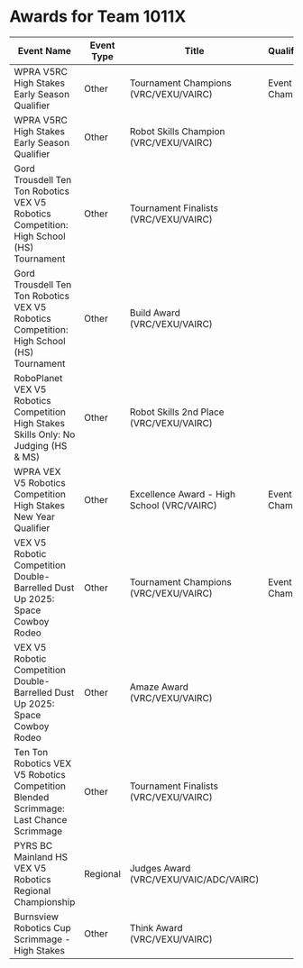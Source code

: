 # Awards for Team 1011X

| Event Name | Event Type | Title | Qualifications |
|------------|------------|-------|----------------|
| WPRA V5RC High Stakes Early Season Qualifier | Other | Tournament Champions (VRC/VEXU/VAIRC) | Event Region Championship |
| WPRA V5RC High Stakes Early Season Qualifier | Other | Robot Skills Champion (VRC/VEXU/VAIRC) |  |
| Gord Trousdell Ten Ton Robotics VEX V5 Robotics Competition: High School (HS) Tournament | Other | Tournament Finalists (VRC/VEXU/VAIRC) |  |
| Gord Trousdell Ten Ton Robotics VEX V5 Robotics Competition: High School (HS) Tournament | Other | Build Award (VRC/VEXU/VAIRC) |  |
| RoboPlanet VEX V5 Robotics Competition High Stakes Skills Only: No Judging (HS & MS) | Other | Robot Skills 2nd Place (VRC/VEXU/VAIRC) |  |
| WPRA VEX V5 Robotics Competition High Stakes New Year Qualifier | Other | Excellence Award - High School (VRC/VAIRC) | Event Region Championship |
| VEX V5 Robotic Competition Double-Barrelled Dust Up 2025: Space Cowboy Rodeo | Other | Tournament Champions (VRC/VEXU/VAIRC) | Event Region Championship |
| VEX V5 Robotic Competition Double-Barrelled Dust Up 2025: Space Cowboy Rodeo | Other | Amaze Award (VRC/VEXU/VAIRC) |  |
| Ten Ton Robotics VEX V5 Robotics Competition Blended Scrimmage: Last Chance Scrimmage | Other | Tournament Finalists (VRC/VEXU/VAIRC) |  |
| PYRS BC Mainland HS VEX V5 Robotics Regional Championship | Regional | Judges Award (VRC/VEXU/VAIC/ADC/VAIRC) |  |
| Burnsview Robotics Cup Scrimmage - High Stakes | Other | Think Award (VRC/VEXU/VAIRC) |  |
